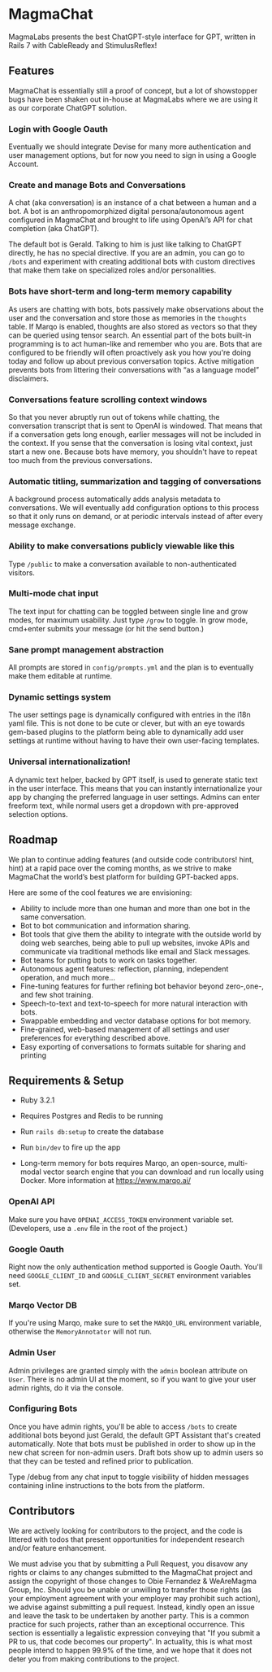 # MagmaChat
MagmaLabs presents the best ChatGPT-style interface for GPT, written in Rails 7 with CableReady and StimulusReflex!

## Features
MagmaChat is essentially still a proof of concept, but a lot of showstopper bugs have been shaken out in-house at MagmaLabs where we are using it as our corporate ChatGPT solution.
### Login with Google Oauth
Eventually we should integrate Devise for many more authentication and user management options, but for now you need to sign in using a Google Account.

### Create and manage Bots and Conversations
A chat (aka conversation) is an instance of a chat between a human and a bot. A bot is an anthropomorphized digital persona/autonomous agent configured in MagmaChat and brought to life using OpenAI’s API for chat completion (aka ChatGPT).

The default bot is Gerald. Talking to him is just like talking to ChatGPT directly, he has no special directive. If you are an admin, you can go to `/bots` and experiment with creating additional bots with custom directives that make them take on specialized roles and/or personalities.

### Bots have short-term and long-term memory capability
As users are chatting with bots, bots passively make observations about the user and the conversation and store those as memories in the `thoughts` table. If Marqo is enabled, thoughts are also stored as vectors so that they can be queried using tensor search. An essential part of the bots built-in programming is to act human-like and remember who you are. Bots that are configured to be friendly will often proactively ask you how you're doing today and follow up about previous conversation topics. Active mitigation prevents bots from littering their conversations with “as a language model” disclaimers.

### Conversations feature scrolling context windows
So that you never abruptly run out of tokens while chatting, the conversation transcript that is sent to OpenAI is windowed. That means that if a conversation gets long enough, earlier messages will not be included in the context. If you sense that the conversation is losing vital context, just start a new one. Because bots have memory, you shouldn't have to repeat too much from the previous conversations.

### Automatic titling, summarization and tagging of conversations
A background process automatically adds analysis metadata to conversations. We will eventually add configuration options to this process so that it only runs on demand, or at periodic intervals instead of after every message exchange.
### Ability to make conversations publicly viewable like this
Type `/public` to make a conversation available to non-authenticated visitors.

### Multi-mode chat input
The text input for chatting can be toggled between single line and grow modes, for maximum usability. Just type `/grow` to toggle. In grow mode, cmd+enter submits your message (or hit the send button.)

### Sane prompt management abstraction
All prompts are stored in `config/prompts.yml` and the plan is to eventually make them editable at runtime.

### Dynamic settings system
The user settings page is dynamically configured with entries in the i18n yaml file. This is not done to be cute or clever, but with an eye towards gem-based plugins to the platform being able to dynamically add user settings at runtime without having to have their own user-facing templates.

### Universal internationalization!
A dynamic text helper, backed by GPT itself, is used to generate static text in the user interface. This means that you can instantly internationalize your app by changing the preferred language in user settings. Admins can enter freeform text, while normal users get a dropdown with pre-approved selection options.

## Roadmap
We plan to continue adding features (and outside code contributors! hint, hint) at a rapid pace over the coming months, as we strive to make MagmaChat the world’s best platform for building GPT-backed apps.

Here are some of the cool features we are envisioning:

* Ability to include more than one human and more than one bot in the same conversation.
* Bot to bot communication and information sharing.
* Bot tools that give them the ability to integrate with the outside world by doing web searches, being able to pull up websites, invoke APIs and communicate via traditional methods like email and Slack messages.
* Bot teams for putting bots to work on tasks together.
* Autonomous agent features: reflection, planning, independent operation, and much more…
* Fine-tuning features for further refining bot behavior beyond zero-,one-, and few shot training.
* Speech-to-text and text-to-speech for more natural interaction with bots.
* Swappable embedding and vector database options for bot memory.
* Fine-grained, web-based management of all settings and user preferences for everything described above.
* Easy exporting of conversations to formats suitable for sharing and printing

## Requirements & Setup

* Ruby 3.2.1

* Requires Postgres and Redis to be running

* Run `rails db:setup` to create the database

* Run `bin/dev` to fire up the app

* Long-term memory for bots requires Marqo, an open-source, multi-modal vector search engine that you can download and run locally using Docker. More information at https://www.marqo.ai/

### OpenAI API

Make sure you have `OPENAI_ACCESS_TOKEN` environment variable set. (Developers, use a `.env` file in the root of the project.)

### Google Oauth

Right now the only authentication method supported is Google Oauth. You'll need `GOOGLE_CLIENT_ID` and `GOOGLE_CLIENT_SECRET` environment variables set.

### Marqo Vector DB

If you're using Marqo, make sure to set the `MARQO_URL` environment variable, otherwise the `MemoryAnnotator` will not run.

### Admin User

Admin privileges are granted simply with the `admin` boolean attribute on `User`. There is no admin UI at the moment, so if you want to give your user admin rights, do it via the console.

### Configuring Bots

Once you have admin rights, you'll be able to access `/bots` to create additional bots beyond just Gerald, the default GPT Assistant that's created automatically. Note that bots must be published in order to show up in the new chat screen for non-admin users. Draft bots show up to admin users so that they can be tested and refined prior to publication.

Type /debug from any chat input to toggle visibility of hidden messages containing inline instructions to the bots from the platform.

## Contributors

We are actively looking for contributors to the project, and the code is littered with todos that present opportunities for independent research and/or feature enhancement.

We must advise you that by submitting a Pull Request, you disavow any rights or claims to any changes submitted to the MagmaChat project and assign the copyright of those changes to Obie Fernandez & WeAreMagma Group, Inc. Should you be unable or unwilling to transfer those rights (as your employment agreement with your employer may prohibit such action), we advise against submitting a pull request. Instead, kindly open an issue and leave the task to be undertaken by another party. This is a common practice for such projects, rather than an exceptional occurrence. This section is essentially a legalistic expression conveying that "If you submit a PR to us, that code becomes our property". In actuality, this is what most people intend to happen 99.9% of the time, and we hope that it does not deter you from making contributions to the project.
